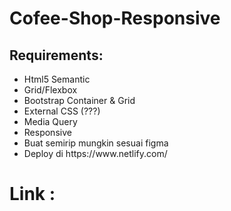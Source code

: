 <h1 align-text="center">Cofee-Shop-Responsive</h1>

## Requirements:

<ul>
<li>Html5 Semantic</li>
<li>Grid/Flexbox</li>
<li>Bootstrap Container & Grid</li>
<li>External CSS (???)</li>
<li>Media Query</li>
<li>Responsive</li>
<li>Buat semirip mungkin sesuai figma</li>
<li>Deploy di https://www.netlify.com/</li>
</ul>

# Link :

<a href="https://coffee-shop-hasbi.netlify.app/">
